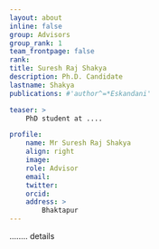 ```yaml
---
layout: about
inline: false
group: Advisors
group_rank: 1
team_frontpage: false
rank: 
title: Suresh Raj Shakya
description: Ph.D. Candidate
lastname: Shakya
publications: #'author^=*Eskandani'

teaser: >
    PhD student at ....

profile:
    name: Mr Suresh Raj Shakya
    align: right
    image: 
    role: Advisor
    email: 
    twitter: 
    orcid: 
    address: >
        Bhaktapur
---
```


........
details
